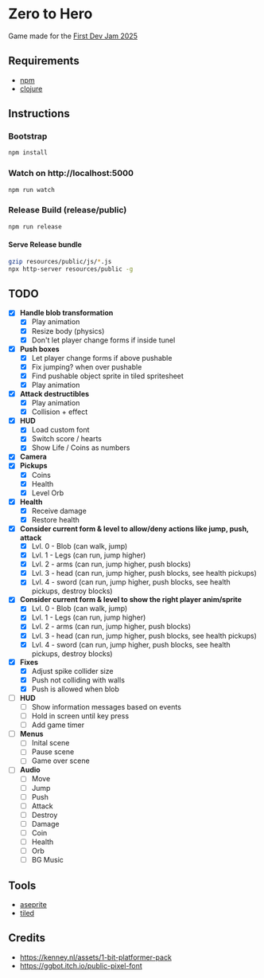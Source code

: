 # Zero to Hero
Game made for the [First Dev Jam 2025](https://docs.google.com/spreadsheets/d/1Zl4_gNtujm9f759oWaeIs22dplejp5yB_J1pHmns72I/edit?gid=324790356#gid=324790356)

## Requirements
- [npm](https://www.npmjs.com/)
- [clojure](https://clojure.org/)

## Instructions

### Bootstrap
```bash
npm install
```

### Watch on http://localhost:5000
```bash
npm run watch
```

### Release Build (release/public)
```bash
npm run release
```

#### Serve Release bundle
```bash
gzip resources/public/js/*.js
npx http-server resources/public -g
```

## TODO
- [x] **Handle blob transformation**
    - [x] Play animation 
    - [x] Resize body (physics)
    - [x] Don't let player change forms if inside tunel
- [x] **Push boxes**
    - [x] Let player change forms if above pushable
    - [x] Fix jumping? when over pushable
    - [x] Find pushable object sprite in tiled spritesheet
    - [x] Play animation
- [x] **Attack destructibles**
    - [x] Play animation
    - [x] Collision + effect
- [x] **HUD**
    - [x] Load custom font
    - [x] Switch score / hearts
    - [x] Show Life / Coins as numbers
- [x] **Camera**
- [x] **Pickups**
    - [x] Coins
    - [x] Health
    - [x] Level Orb
- [x] **Health**
    - [x] Receive damage
    - [x] Restore health
- [x] **Consider current form & level to allow/deny actions like jump, push, attack**
    - [x] Lvl. 0 - Blob (can walk, jump)
    - [x] Lvl. 1 - Legs (can run, jump higher)
    - [x] Lvl. 2 - arms (can run, jump higher, push blocks)
    - [x] Lvl. 3 - head (can run, jump higher, push blocks, see health pickups)
    - [x] Lvl. 4 - sword (can run, jump higher, push blocks, see health pickups, destroy blocks)
- [x] **Consider current form & level to show the right player anim/sprite**
    - [x] Lvl. 0 - Blob (can walk, jump)
    - [x] Lvl. 1 - Legs (can run, jump higher)
    - [x] Lvl. 2 - arms (can run, jump higher, push blocks)
    - [x] Lvl. 3 - head (can run, jump higher, push blocks, see health pickups)
    - [x] Lvl. 4 - sword (can run, jump higher, push blocks, see health pickups, destroy blocks)
- [x] **Fixes**
    - [x] Adjust spike collider size
    - [x] Push not colliding with walls
    - [x] Push is allowed when blob
- [ ] **HUD**
    - [ ] Show information messages based on events
    - [ ] Hold in screen until key press
    - [ ] Add game timer
- [ ] **Menus**
    - [ ] Inital scene
    - [ ] Pause scene
    - [ ] Game over scene
- [ ] **Audio**
    - [ ] Move
    - [ ] Jump
    - [ ] Push
    - [ ] Attack
    - [ ] Destroy
    - [ ] Damage
    - [ ] Coin
    - [ ] Health
    - [ ] Orb
    - [ ] BG Music 

## Tools
- [aseprite](https://www.aseprite.org/)
- [tiled](https://www.mapeditor.org/)

## Credits
- https://kenney.nl/assets/1-bit-platformer-pack
- https://ggbot.itch.io/public-pixel-font
